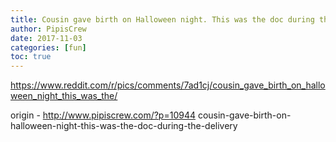 ```yaml
---
title: Cousin gave birth on Halloween night. This was the doc during the delivery
author: PipisCrew
date: 2017-11-03
categories: [fun]
toc: true
---
```


https://www.reddit.com/r/pics/comments/7ad1cj/cousin_gave_birth_on_halloween_night_this_was_the/

origin - http://www.pipiscrew.com/?p=10944 cousin-gave-birth-on-halloween-night-this-was-the-doc-during-the-delivery